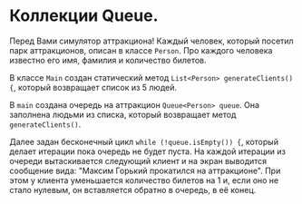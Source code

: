 # **Коллекции Queue**.

Перед Вами симулятор аттракциона!
Каждый человек, который посетил парк аттракционов, описан в классе ```Person```. Про каждого человека известно его имя, фамилия и количество билетов.

В классе ```Main``` создан статический метод ```List<Person> generateClients() {```, который возвращает список из 5 людей.

В ```main``` создана очередь на аттракцион ```Queue<Person> queue```. Она заполнена людьми из списка, который возвращает метод ```generateClients()```.

Далее задан бесконечный цикл ```while (!queue.isEmpty()) {```, который делает итерации пока очередь не будет пуста. На каждой итерации из очереди вытаскивается следующий клиент и на экран выводится сообщение вида: "Максим Горький прокатился на аттракционе". При этом у клиента уменьшается количество билетов на 1 и, если оно не стало нулевым, он вставляется обратно в очередь, в её конец.